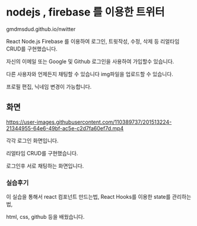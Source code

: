 # nodejs , firebase 를 이용한 트위터

gmdmsdud.github.io/nwitter


React  Node.js  Firebase 를 이용하여
로그인, 트윗작성, 수정, 삭제 등 리얼타임 CRUD를 구현했습니다.

자신의 이메일 또는 Google 및 Github 로그인을 사용하여 가입할수 있습니다.

다른 사용자와 언제든지 채팅할 수 있습니다 img파일을 업로드할 수 있습니다.

프로필 편집, 닉네임 변경이 가능합니다.


## 화면

https://user-images.githubusercontent.com/110389737/201513224-21344955-64e6-49bf-ac5e-c2d7fa60ef7d.mp4


각각 로그인 화면입니다. 

리얼타임 CRUD를 구현했습니다.

로그인후 서로 채팅하는 화면입니다.

### 실습후기

이 실습을 통해서 react 컴포넌트 만드는법, React Hooks를 이용한 state를 관리하는법,

html, css, github 등을 배웠습니다.

